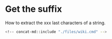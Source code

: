 # Get the suffix

How to extract the xxx last characters of a string.

```bash
<!-- concat-md::include "./files/wiki.cmd" -->
```
